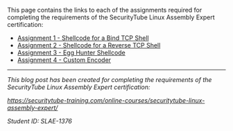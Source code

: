 
This page contains the links to each of the assignments required for completing the requirements of the SecurityTube Linux Assembly Expert certification:

*  [Assignment 1 - Shellcode for a Bind TCP Shell](/SLAE/Assignment_1/Docs/Assignment_1.html)
*  [Assignment 2 - Shellcode for a Reverse TCP Shell](/SLAE/Assignment_2/Docs/Assignment_2.html)
*  [Assignment 3 - Egg Hunter Shellcode](/SLAE/Assignment_3/Docs/Assignment_3.html)
*  [Assignment 4 - Custom Encoder](/SLAE/Assignment_4/Docs/Assignment_4.html)




---

*This blog post has been created for completing the requirements of the SecurityTube Linux Assembly Expert certification:*

*https://securitytube-training.com/online-courses/securitytube-linux-assembly-expert/*

*Student ID: SLAE-1376*
